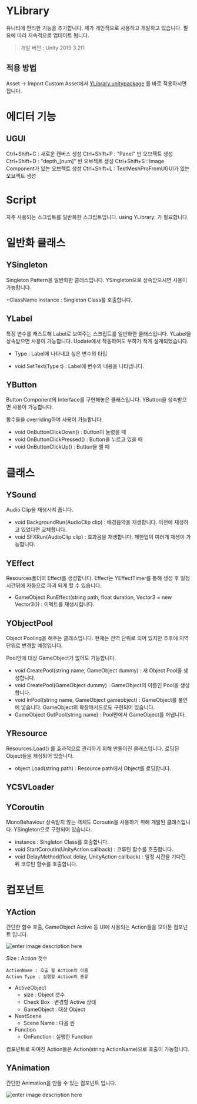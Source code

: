 # YLibrary

유니티에 편리한 기능을 추가합니다.
제가 개인적으로 사용하고 개발하고 있습니다. 필요에 따라 지속적으로 업데이트 됩니다.

 > 개발 버전 : Unity 2019 3.2f1

## 적용 방법

 Asset -> Import Custom Asset에서 [YLibrary.unitypackage](https://github.com/wethinknewrise/YLibrary/blob/master/YLibrary.unitypackage "YLibrary.unitypackage") 를 바로 적용하시면 됩니다.

# 에디터 기능

 ## UGUI
  Ctrl+Shift+C : 새로운 캔버스 생성
  Ctrl+Shift+P : "Panel" 빈 오브젝트 생성
  Ctrl+Shift+D : "depth_[num]" 빈 오브젝트 생성
  Ctrl+Shift+S : Image Component가 있는 오브젝트 생성
  Ctrl+Shift+L : TextMeshProFromUGUI가 있는 오브젝트 생성

 # Script
  자주 사용되는 스크립트를 일반화한 스크립트입니다.
  using YLibrary; 가 필요합니다.

# 일반화 클래스

## YSingleton

 Singleton Pattern을 일반화한 클래스입니다. YSingleton<ClassName>으로 상속받으시면 사용이 가능합니다.

 +ClassName instance : Singleton Class를 호출합니다.

## YLabel

 특정 변수를 캐스트해 Label로 보여주는 스크립트를 일반화한 클래스입니다. YLabel<Type>을 상속받으면 사용이 가능합니다.
 Update에서 작동하여도 부하가 적게 설계되었습니다.

 - Type : Label에 나타내고 싶은 변수의 타입
 + void SetText(Type t) : Label에 변수의 내용을 나타냅니다.

## YButton

 Button Component의 Interface를 구현해놓은 클래스입니다. YButton을 상속받으면 사용이 가능합니다.

 함수들을 overriding하여 사용이 가능합니다.

 + void OnButtonClickDown() : Button이 눌렸을 때
 + void OnButtonClickPressed() : Button을 누르고 있을 때
 + void OnButtonClickUp() : Button을 뗄 때

# 클래스

## YSound

Audio Clip을 재생시켜 줍니다.

+ void BackgroundRun(AudioClip clip) : 배경음악을 재생합니다. 이전에 재생하고 있었다면 교체합니다.
+ void SFXRun(AudioClip clip) : 효과음을 재생합니다. 제한업이 여러개 재생이 가능합니다.

## YEffect

Resources폴더의 Effect를 생성합니다. Effect는 YEffectTimer를 통해 생성 후 일정 시간뒤에 자동으로 파괴 되게 할 수 있습니다.

+ GameObject RunEffect(string path, float duration, Vector3 = new Vector3()) : 이펙트를 재생시킵니다.

## YObjectPool

 Object Pooling을 해주는 클래스입니다. 현재는 전역 단위로 되어 있지만 추후에 지역 단위로 변경할 예정입니다.

Pool안에 대상 GameObject가 없어도 가능합니다. 

 + void CreatePool(string name, GameObject dummy) : 새 Object Pool을 생성합니다.
 + void CreatePool(GameObject dummy) : GameObject의 이름인 Pool을 생성합니다.
 + void InPool(string name,  GameObject gameobject) : GameObject를 풀안에 넣습니다. GameObject의 확장메서드로도 구현되어 있습니다.
 + GameObject OutPool(string name) : Pool안에서 GameObject를 꺼냅니다.

## YResource

Resources.Load() 를 효과적으로 관리하기 위해 만들어진 클래스입니다. 로딩된 Object들을 캐싱되어 있습니다.

+ object Load(string path) : Resource path에서 Object를 로딩합니다.

## YCSVLoader
## YCoroutin

MonoBehaviour 상속받지 않는 객체도 Coroutin을 사용하기 위해 개발된 클래스입니다. YSingleton으로 구현되어  있습니다.

+ instance : Singleton Class를 호출합니다.
+ void StartCoroutin(UnityAction callback) : 코루틴 함수를 호출합니다.
+ void DelayMethod(float delay, UnityAction callback) : 일정 시간을 기다린 뒤 코루틴 함수를 호출합니다.

# 컴포넌트

## YAction

 간단한 함수 호출, GameObject Active 등 UI에 사용되는 Action들을 모아둔 컴포넌트 입니다.

![enter image description here](https://lh3.googleusercontent.com/WgfIBrwVnDWPzDKsioHtOZ9qpwUP4t-GBHQeYrB_4nAXmVqy10LGQhUo4i8awEgjmI5zKSs-Vgyz_5y5-gH3lBFdCZmjVK7WwkhUI15W1Zi0wpxjTEHlwNmyaiHSeQ9aVMNQlaVO2qwP4trXvrAnsojnsLztPkaTvlh0BCKAxyyCvN2mcXL9iUAeyzQzT9Nzm3-WrZib3a-fzBhf-yzcRPOVVG6nDXACJOTEKmf7gKd7fqDzmHaqfNvp-O0tb6CZY_0kNJlLxWPgw0TuY45R0hb9L3lGMRJxTbjJBuNofsdxplSx4KWm00wPslgPBZqNfP1h3-8s5XGNHq0uu-JjDQkW57IarlQzjkg-3fvK4g-YpgAQ0lvTZHcizfCn2SzQpRIlLjKyfswZ5hLq5KAnUrL2HCgV88he4TtKqa5DyA_XUym15DhrhXxfHr7jbVHTcufsTmzdKD_JDuJ4m8lVBMqo_Kt2OMyKqVFAgWjvWiAv1IBKIibUYQjtsNx6sqiDGn2ajijswuVSPB9dEbp9xJ2BiqwKoYGB110l2tdZRL7ckw6R3Cj7JsPyK3oA0Gmq5wUN3UatD9HtM91-0olz3Xy7nG8JKfMu15N4EjyYC-DUTYGKT-UkYoO3LAAwiNlXD9AoZSB17GKTjQ7BeYM9v0VCyQDvc9pqCxDl9q3fhM-ntFp6cD4FCQ=w457-h436-no)

Size : Action 갯수

	ActionName : 호출 될 Action의 이름
	Action Type : 실행할 Action의 종류
	
- ActiveObject
	- size : Object 갯수
	- Check Box : 변경할 Active 상태
	- GameObject : 대상 Object
- NextScene
	- Scene Name : 다음 씬
- Function
	- OnFunction : 실행한 Function

컴포넌트로 짜여진 Action들은 Action(string ActionName)으로 호출이 가능합니다.

## YAnimation

 간단한 Animation을 만들 수 있는 컴포넌트 입니다.

![enter image description here](https://lh3.googleusercontent.com/vfyOcFakBu4LmnO9a2VquH2qBYuPN2zsCzjfPRCd8Hx2PcH1c-uxj7IHiRZDR0ppyrJeL993ZpoINdr0AN78MsyaCuVbeNoJv0pxBz_cv7Dxc4clo6JfAc6bZdmiPpTaJsRmccACAHT5_6O9gXpta95yTAZoJ6iJcvkp0La3mMExxcLyjPyhKoaAJndGxks3bb3U8Gw_x_9XrW5mAs9Y759peegb4LcNYPZq-yCmhkfZjdgx0Qur-LP-5353OZnaQlpfw87aA4vG3uHDEZeE-F1GmZB-jK6wufU-UN8X9DfHj_-nepYBI8KoP8C-FgGrPhUPkpDh84waZPGpxciAk1iwS66sTjNV862xZxOH8KzhqEpJU9XBLks_JvGRjSHaZHnu7kV-VeL4mkXOO5Z0TdMYLsey9yzZBVOI4c8VFBBGb0GiU8TJ0WsZ4oSQNmL-GVbrOdSLG2ZmCmWCh9u91vz7c7LsOH99gaHs_HwMj4W-dPJ-AZDa5sKjAvpO2qjeScuXLYMU4EKyoemG4_Cd6SeFhccktNx2orIKxnLRraDUWfRtvQa_iNaMkzskjQXWeDafGvdB-vLtdka-2KUGceTvI84KBHmkzKSpl6d3lVRNDogPV6OakDE6JoKgU-OhDbfTbu2fTBdkHRgJ9ADP0vLeFsGhGHjfJOk4K8fIndmjCRLD-hE1Jg=w455-h332-no)
